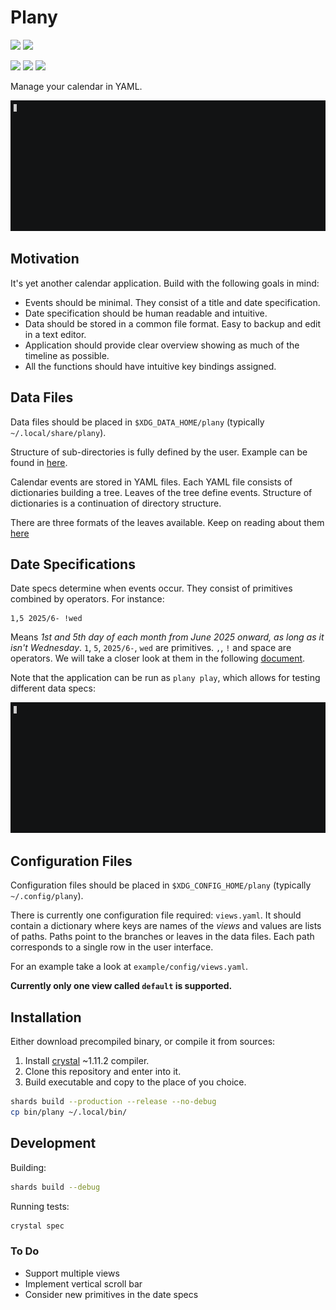 # Plany


[![](https://img.shields.io/github/v/release/gergelyk/plany)](https://github.com/gergelyk/plany/releases)
[![](https://img.shields.io/badge/license-%4D%49%54-green)](https://opensource.org/license/mit)

[![](https://img.shields.io/badge/Event%20Formats-blue?style=for-the-badge&logo=gitbook&logoColor=white)](https://gergelyk.github.io/plany/event_formats.md.html)
[![](https://img.shields.io/badge/Date%20Specs-blue?style=for-the-badge&logo=gitbook&logoColor=white)](https://gergelyk.github.io/plany/date_specs.md.html)
[![](https://img.shields.io/badge/Examples-darkgreen?style=for-the-badge&logo=cachet&logoColor=white)](https://github.com/gergelyk/plany/tree/main/example)

Manage your calendar in YAML.

![](docs/plany.gif)

## Motivation

It's yet another calendar application. Build with the following goals in mind:

- Events should be minimal. They consist of a title and date specification.
- Date specification should be human readable and intuitive.
- Data should be stored in a common file format. Easy to backup and edit in a text editor.
- Application should provide clear overview showing as much of the timeline as possible.
- All the functions should have intuitive key bindings assigned.

## Data Files

Data files should be placed in `$XDG_DATA_HOME/plany` (typically `~/.local/share/plany`).

Structure of sub-directories is fully defined by the user. Example can be found in [here](example/data).

Calendar events are stored in YAML files. Each YAML file consists of dictionaries building a tree.
Leaves of the tree define events. Structure of dictionaries is a continuation of directory structure.

There are three formats of the leaves available. Keep on reading about them [here](https://gergelyk.github.io/plany/event_formats.md.html)

## Date Specifications

Date specs determine when events occur. They consist of primitives combined by operators. For instance:

```
1,5 2025/6- !wed
```

Means *1st and 5th day of each month from June 2025 onward, as long as it isn't Wednesday*.
`1`, `5`, `2025/6-`, `wed` are primitives. `,`, `!` and space are operators. We will take a closer
look at them in the following [document](https://gergelyk.github.io/plany/date_specs.md.html).

Note that the application can be run as `plany play`, which allows for testing different data specs:

![](docs/play.gif)

## Configuration Files

Configuration files should be placed in `$XDG_CONFIG_HOME/plany` (typically `~/.config/plany`).

There is currently one configuration file required: `views.yaml`. It should contain a dictionary where keys
are names of the *views* and values are lists of paths. Paths point to the branches or leaves in the data files. Each path corresponds to a single row in the user interface.

For an example take a look at `example/config/views.yaml`.

**Currently only one view called `default` is supported.**

## Installation

Either download precompiled binary, or compile it from sources:

1. Install [crystal](https://crystal-lang.org/) ~1.11.2 compiler.
2. Clone this repository and enter into it.
3. Build executable and copy to the place of you choice.

```sh
shards build --production --release --no-debug
cp bin/plany ~/.local/bin/
```

## Development

Building:

```sh
shards build --debug
```

Running tests:

```sh
crystal spec
```

### To Do

- Support multiple views
- Implement vertical scroll bar
- Consider new primitives in the date specs
